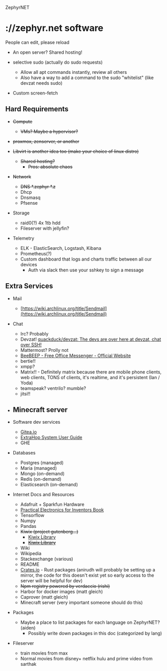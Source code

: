 ZephyrNET

# ://zephyr.net software

People can edit, please reload

- An open server? Shared hosting!

- selective sudo (actually do sudo requests)
  - Allow all apt commands instantly, review all others
  - Also have a way to add a command to the sudo &quot;whitelist&quot; (like devzat needs sudo)
- Custom screen-fetch

## Hard Requirements

- ~~Compute~~
  - ~~VMs? Maybe a hypervisor?~~

- ~~proxmox, zenserver, or another~~
- ~~Libvirt is another idea too (make your choice of linux distro)~~

  - ~~Shared hosting?~~
    - ~~Pros: absolute chaos~~

- ~~Network~~
  - ~~DNS \*.zephyr \*.z~~
  - Dhcp
  - Dnsmasq
  - Pfsense

- Storage
  - raid0(?) 4x 1tb hdd
  - Fileserver with jellyfin?

- Telemetry
  - ELK - ElasticSearch, Logstash, Kibana
  - Prometheus(?)
  - Custom dashboard that logs and charts traffic between all our devices
    - Auth via slack then use your sshkey to sign a message

## Extra Services

- Mail
  - [https://wiki.archlinux.org/title/Sendmail](https://wiki.archlinux.org/title/Sendmail)
- Chat
  - Irc? Probably
  - Devzat! [quackduck/devzat: The devs are over here at devzat, chat over SSH!](https://github.com/quackduck/devzat)
  - Mattermost? Prolly not
  - [BeeBEEP - Free Office Messenger - Official Website](https://www.beebeep.net/)
  - bertie!!
  - xmpp?
  - Matrix!! - Definitely matrix because there are mobile phone clients, web clients, TONS of clients, it&#39;s realtime, and it&#39;s persistent (Ian / Yoda)
  - teamspeak? ventrilo? mumble?
  - jitsi!!

- Minecraft server
  -
- Software dev services
  - [Gitea.io](http://gitea.io/)
  - [ExtraHop System User Guide](https://docs.extrahop.com/current/eh-system-user-guide/)
  - GHE
- Databases
  - Postgres (managed)
  - Maria (managed)
  - Mongo (on-demand)
  - Redis (on-demand)
  - Elasticsearch (on-demand)
- Internet Docs and Resources
  - Adafruit + Sparkfun Hardware
  - [Practical Electronics for Inventors Book](http://instrumentacion.qi.fcen.uba.ar/libro/Scherz.pdf)
  - Tensorflow
  - Numpy
  - Pandas
  - ~~Kiwix (project gutenberg…)~~
    - [Kiwix Library](https://docs.google.com/spreadsheets/d/1lWXdwy3OIfZ1Ob2cQR707OMHSva3khTcAXZE9MK9ad8/edit#gid=598202886)
    - [~~Kiwix Library~~](https://docs.google.com/spreadsheets/d/1lWXdwy3OIfZ1Ob2cQR707OMHSva3khTcAXZE9MK9ad8/edit#gid=598202886)
  - Wiki
  - Wikipedia
  - Stackexchange (various)
  - README
  - [Crates.io](https://crates.io/) - Rust packages (anirudh will probably be setting up a mirror, the code for this doesn&#39;t exist yet so early access to the server will be helpful for dev)
  - ~~Npm registry powered by verdaccio (rishi)~~
  - Harbor for docker images (matt gleich)
  - Caprover (matt gleich)
  - Minecraft server (very important someone should do this)
- Packages
  - Maybe a place to list packages for each language on ZephyrNET? (aiden)
    - Possibly write down packages in this doc (categorized by lang)
- Fileserver
  - train movies from max
  - Normal movies from disney+ netflix hulu and prime video from sarthak